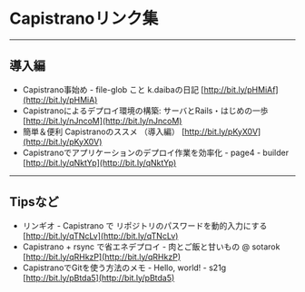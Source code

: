 # Capistranoリンク集
---
## 導入編
- Capistrano事始め - file-glob こと k.daibaの日記 [http://bit.ly/pHMiAf](http://bit.ly/pHMiA)
- Capistranoによるデプロイ環境の構築: サーバとRails・はじめの一歩 [http://bit.ly/nJncoM](http://bit.ly/nJncoM)
- 簡単＆便利 Capistranoのススメ （導入編） [http://bit.ly/pKyX0V](http://bit.ly/pKyX0V)
- Capistranoでアプリケーションのデプロイ作業を効率化 - page4 - builder [http://bit.ly/qNktYp](http://bit.ly/qNktYp)
---
## Tipsなど
- リンギオ - Capistrano で リポジトリのパスワードを動的入力にする [http://bit.ly/qTNcLv](http://bit.ly/qTNcLv)
- Capistrano + rsync で省エネデプロイ - 肉とご飯と甘いもの @ sotarok [http://bit.ly/qRHkzP](http://bit.ly/qRHkzP)
- CapistranoでGitを使う方法のメモ - Hello, world! - s21g [http://bit.ly/pBtda5](http://bit.ly/pBtda5)